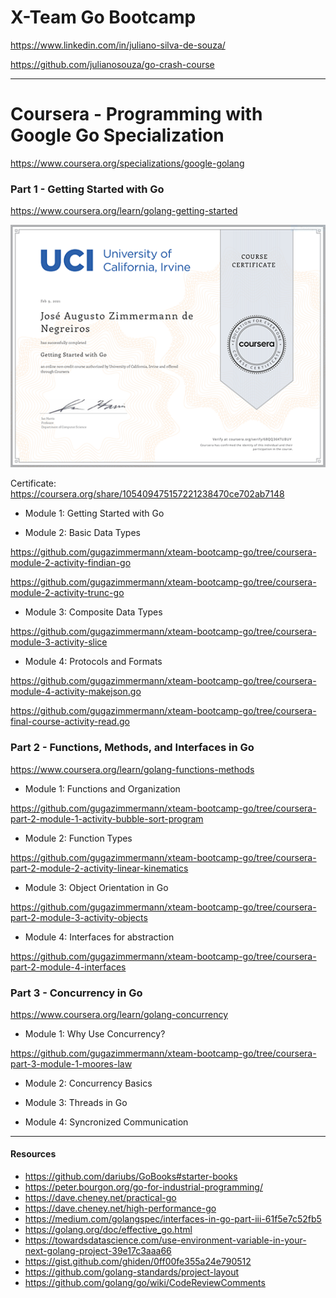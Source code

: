 # X-Team Go Bootcamp

https://www.linkedin.com/in/juliano-silva-de-souza/

https://github.com/julianosouza/go-crash-course

---

# Coursera - Programming with Google Go Specialization

https://www.coursera.org/specializations/google-golang

### Part 1 - Getting Started with Go

https://www.coursera.org/learn/golang-getting-started

![certificate](go-1.png "certificate")

Certificate: https://coursera.org/share/105409475157221238470ce702ab7148

* Module 1: Getting Started with Go

* Module 2: Basic Data Types

https://github.com/gugazimmermann/xteam-bootcamp-go/tree/coursera-module-2-activity-findian-go

https://github.com/gugazimmermann/xteam-bootcamp-go/tree/coursera-module-2-activity-trunc-go

* Module 3: Composite Data Types

https://github.com/gugazimmermann/xteam-bootcamp-go/tree/coursera-module-3-activity-slice

* Module 4: Protocols and Formats

https://github.com/gugazimmermann/xteam-bootcamp-go/tree/coursera-module-4-activity-makejson.go

https://github.com/gugazimmermann/xteam-bootcamp-go/tree/coursera-final-course-activity-read.go


### Part 2 - Functions, Methods, and Interfaces in Go

https://www.coursera.org/learn/golang-functions-methods

* Module 1: Functions and Organization

https://github.com/gugazimmermann/xteam-bootcamp-go/tree/coursera-part-2-module-1-activity-bubble-sort-program

* Module 2: Function Types

https://github.com/gugazimmermann/xteam-bootcamp-go/tree/coursera-part-2-module-2-activity-linear-kinematics

* Module 3: Object Orientation in Go

https://github.com/gugazimmermann/xteam-bootcamp-go/tree/coursera-part-2-module-3-activity-objects

* Module 4: Interfaces for abstraction

https://github.com/gugazimmermann/xteam-bootcamp-go/tree/coursera-part-2-module-4-interfaces


### Part 3 - Concurrency in Go

https://www.coursera.org/learn/golang-concurrency

* Module 1: Why Use Concurrency?

https://github.com/gugazimmermann/xteam-bootcamp-go/tree/coursera-part-3-module-1-moores-law

* Module 2: Concurrency Basics

* Module 3: Threads in Go

* Module 4: Syncronized Communication

---
#### Resources

- https://github.com/dariubs/GoBooks#starter-books
- https://peter.bourgon.org/go-for-industrial-programming/
- https://dave.cheney.net/practical-go
- https://dave.cheney.net/high-performance-go
- https://medium.com/golangspec/interfaces-in-go-part-iii-61f5e7c52fb5
- https://golang.org/doc/effective_go.html
- https://towardsdatascience.com/use-environment-variable-in-your-next-golang-project-39e17c3aaa66
- https://gist.github.com/ghiden/0ff00fe355a24e790512
- https://github.com/golang-standards/project-layout
- https://github.com/golang/go/wiki/CodeReviewComments
